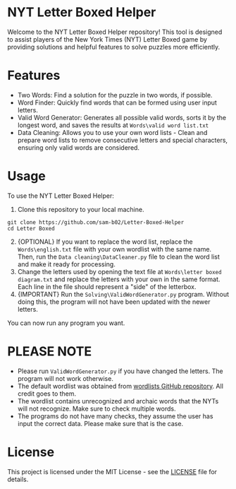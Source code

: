 # **NYT Letter Boxed Helper**

Welcome to the NYT Letter Boxed Helper repository! This tool is designed to assist players of the New York Times (NYT) Letter Boxed game by providing solutions and helpful features to solve puzzles more efficiently.

# **Features**
- Two Words: Find a solution for the puzzle in two words, if possible.
- Word Finder: Quickly find words that can be formed using user input letters.
- Valid Word Generator: Generates all possible valid words, sorts it by the longest word, and saves the results at `Words\valid word list.txt`
- Data Cleaning: Allows you to use your own word lists - Clean and prepare word lists to remove consecutive letters and special characters, ensuring only valid words are considered.

# **Usage**
To use the NYT Letter Boxed Helper:

1. Clone this repository to your local machine.
```
git clone https://github.com/sam-b02/Letter-Boxed-Helper
cd Letter Boxed
```
2. {OPTIONAL} If you want to replace the word list, replace the `Words\english.txt` file with your own wordlist with the same name. 
Then, run the `Data cleaning\DataCleaner.py` file to clean the word list and make it ready for processing.
3. Change the letters used by opening the text file at `Words\letter boxed diagram.txt` and replace the letters with your own in the same format. Each line in the file should represent a "side" of the letterbox.
4. {IMPORTANT} Run the `Solving\ValidWordGenerator.py` program. Without doing this, the program will not have been updated with the newer letters.

You can now run any program you want.

# **PLEASE NOTE**

- Please run `ValidWordGenerator.py` if you have changed the letters. The program will not work otherwise.
- The default wordlist was obtained from [wordlists GitHub repository](https://github.com/xajkep/wordlists/tree/master). All credit goes to them.
- The wordlist contains unrecognized and archaic words that the NYTs will not recognize. Make sure to check multiple words.
- The programs do not have many checks, they assume the user has input the correct data. Please make sure that is the case. 

# **License**
This project is licensed under the MIT License - see the [LICENSE](LICENSE) file for details.

